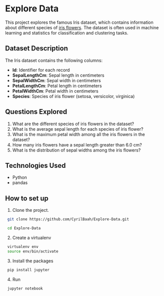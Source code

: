 # Explore Data

This project explores the famous Iris dataset, which contains information about different species of [iris flowers](https://www.kaggle.com/datasets/uciml/iris). The dataset is often used in machine learning and statistics for classification and clustering tasks.

## Dataset Description

The Iris dataset contains the following columns:

- **Id**: Identifier for each record
- **SepalLengthCm**: Sepal length in centimeters
- **SepalWidthCm**: Sepal width in centimeters
- **PetalLengthCm**: Petal length in centimeters
- **PetalWidthCm**: Petal width in centimeters
- **Species**: Species of iris flower (setosa, versicolor, virginica)

## Questions Explored

1. What are the different species of iris flowers in the dataset?
2. What is the average sepal length for each species of iris flower?
3. What is the maximum petal width among all the iris flowers in the dataset?
4. How many iris flowers have a sepal length greater than 6.0 cm?
5. What is the distribution of sepal widths among the iris flowers?

## Technologies Used

- Python
- pandas

## How to set up 
1. Clone the project.
```sh
 git clone https://github.com/CyrilBaah/Explore-Data.git
```
```sh
 cd Explore-Data
```
2. Create a virtualenv
```sh
 virtualenv env
 source env/bin/activate
```
3. Install the packages
```sh
 pip install jupyter
```
4. Run
```sh
 jupyter notebook
```
